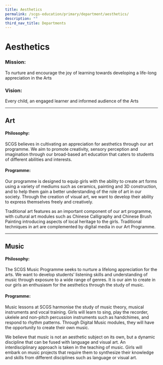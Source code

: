 ```yaml
---
title: Aesthetics
permalink: /scgs-education/primary/department/aesthetics/
description: ""
third_nav_title: Departments
---
```

# **Aesthetics**

### Mission:
To nurture and encourage the joy of learning towards developing a life-long appreciation in the Arts

### Vision:
Every child, an engaged learner and informed audience of the Arts

-----------------------------------------------------------------------

## Art

#### Philosophy:

SCGS believes in cultivating an appreciation for aesthetics through our art programme. We aim to promote creativity, sensory perception and imagination through our broad-based art education that caters to students of different abilities and interests.

#### Programme:

Our programme is designed to equip girls with the ability to create art forms using a variety of mediums such as ceramics, painting and 3D construction, and to help them gain a better understanding of the role of art in our society. Through the creation of visual art, we want to develop their ability to express themselves freely and creatively.

Traditional art features as an important component of our art programme, with cultural art modules such as Chinese Calligraphy and Chinese Brush Painting introducing aspects of local heritage to the girls. Traditional techniques in art are complemented by digital media in our Art Programme.

-------------------------------------------------------------------------

## Music

#### Philosophy:

The SCGS Music Programme seeks to nurture a lifelong appreciation for the arts. We want to develop students’ listening skills and understanding of music through exposure to a wide range of genres. It is our aim to create in our girls an enthusiasm for the aesthetics through the study of music.

#### Programme:

Music lessons at SCGS harmonise the study of music theory, musical instruments and vocal training. Girls will learn to sing, play the recorder, ukelele and non-pitch percussion instruments such as handchimes, and respond to rhythm patterns. Through Digital Music modules, they will have the opportunity to create their own music.

We believe that music is not an aesthetic subject on its own, but a dynamic discipline that can be fused with language and visual art. An interdisciplinary approach is taken in the teaching of music. Girls will embark on music projects that require them to synthesize their knowledge and skills from different disciplines such as language or visual art.